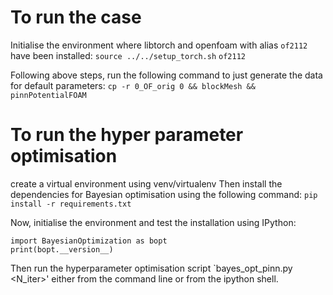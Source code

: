 # To run the case
Initialise the environment where libtorch and openfoam with alias `of2112` have been installed:
`source ../../setup_torch.sh`
`of2112`

Following above steps, run the following command to just generate the data for default parameters:
`cp -r 0_OF_orig 0 && blockMesh && pinnPotentialFOAM` 

# To run the hyper parameter optimisation
create a virtual environment using venv/virtualenv
Then install the dependencies for Bayesian optimisation using the following command:
`pip install -r requirements.txt`

Now, initialise the environment and test the installation using IPython:

```
import BayesianOptimization as bopt
print(bopt.__version__)
```


Then run the hyperparameter optimisation script `bayes_opt_pinn.py  <N_iter>' either from the command line or from the ipython shell. 

